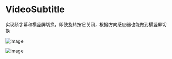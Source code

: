 # VideoSubtitle
实现频字幕和横竖屏切换，即使旋转按钮关闭，根据方向感应器也能做到横竖屏切换


![image](https://github.com/gaoleiandroid1201/BiuBike/raw/master/screenshots/1.png)

![image](https://github.com/gaoleiandroid1201/BiuBike/raw/master/screenshots/2.png)

